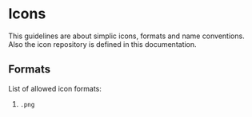 # Icons

This guidelines are about simplic icons, formats and name conventions. Also the icon repository is defined in this documentation.

## Formats

List of allowed icon formats:

1. `.png`